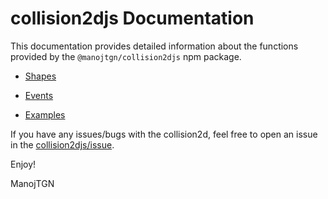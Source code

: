 # collision2djs Documentation

This documentation provides detailed information about the functions provided by the `@manojtgn/collision2djs` npm package.

- [Shapes](readme-shapes.md)
- [Events](readme-events.md)

- [Examples](../examples/)

If you have any issues/bugs with the collision2d, feel free to open an 
issue in the [collision2djs/issue](https://github.com/ManojTGN/collision2djs/issues).

Enjoy!

ManojTGN
